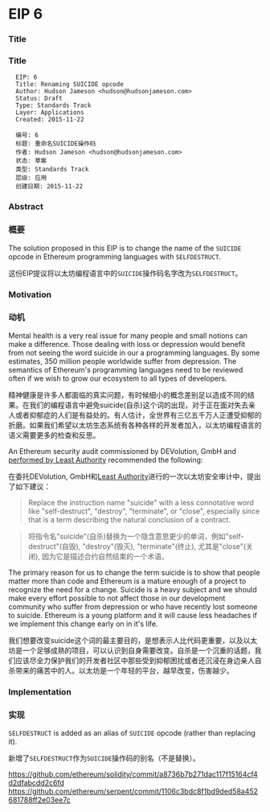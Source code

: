 # EIP 6

### Title
### Title

      EIP: 6
      Title: Renaming SUICIDE opcode
      Author: Hudson Jameson <hudson@hudsonjameson.com>
      Status: Draft
      Type: Standards Track
      Layer: Applications
      Created: 2015-11-22

      编号: 6
      标题: 重命名SUICIDE操作码
      作者: Hudson Jameson <hudson@hudsonjameson.com>
      状态: 草案
      类型: Standards Track
      层级: 应用
      创建日期: 2015-11-22

### Abstract
### 概要

The solution proposed in this EIP is to change the name of the `SUICIDE` opcode in Ethereum programming languages with `SELFDESTRUCT`.

这份EIP提议将以太坊编程语言中的`SUICIDE`操作码名字改为`SELFDESTRUCT`。

### Motivation
### 动机

Mental health is a very real issue for many people and small notions can make a difference. Those dealing with loss or depression would benefit from not seeing the word suicide in our a programming languages. By some estimates, 350 million people worldwide suffer from depression. The semantics of Ethereum's programming languages need to be reviewed often if we wish to grow our ecosystem to all types of developers.

精神健康是许多人都面临的真实问题，有时候细小的概念差别足以造成不同的结果。在我们的编程语言中避免suicide(自杀)这个词的出现，对于正在面对失去亲人或者抑郁症的人们是有益处的。有人估计，全世界有三亿五千万人正遭受抑郁的折磨。如果我们希望以太坊生态系统有各种各样的开发者加入，以太坊编程语言的语义需要更多的检查和反思。

An Ethereum security audit commissioned by DEVolution, GmbH and [performed by Least Authority](https://github.com/LeastAuthority/ethereum-analyses/blob/master/README.md) recommended the following:

在委托DEVolution, GmbH和[Least Authority](https://github.com/LeastAuthority/ethereum-analyses/blob/master/README.md)进行的一次以太坊安全审计中，提出了如下建议：

> Replace the instruction name "suicide" with a less connotative word like "self-destruct", "destroy", "terminate", or "close", especially since that is a term describing the natural conclusion of a contract.

> 将指令名"suicide"(自杀)替换为一个隐含意思更少的单词，例如"self-destruct"(自毁), "destroy"(毁灭), "terminate"(终止), 尤其是"close"(关闭), 因为它是描述合约自然结束的一个术语。

The primary reason for us to change the term suicide is to show that people matter more than code and Ethereum is a mature enough of a project to recognize the need for a change. Suicide is a heavy subject and we should make every effort possible to not affect those in our development community who suffer from depression or who have recently lost someone to suicide. Ethereum is a young platform and it will cause less headaches if we implement this change early on in it's life.

我们想要改变suicide这个词的最主要目的，是想表示人比代码更重要，以及以太坊是一个足够成熟的项目，可以认识到自身需要改变。自杀是一个沉重的话题，我们应该尽全力保护我们的开发者社区中那些受到抑郁困扰或者还沉浸在身边亲人自杀带来的痛苦中的人。以太坊是一个年轻的平台，越早改变，伤害越少。

### Implementation
### 实现

`SELFDESTRUCT` is added as an alias of `SUICIDE` opcode (rather than replacing it).

新增了`SELFDESTRUCT`作为`SUICIDE`操作码的别名（不是替换）。

https://github.com/ethereum/solidity/commit/a8736b7b271dac117f15164cf4d2dfabcdd2c6fd
https://github.com/ethereum/serpent/commit/1106c3bdc8f1bd9ded58a452681788ff2e03ee7c
